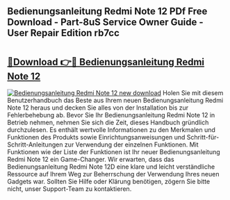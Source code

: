 ## Bedienungsanleitung Redmi Note 12 PDf Free Download - Part-8uS Service Owner Guide - User Repair Edition rb7cc

# <h2><a href="http://df4v5p.blite.top/?on=Bedienungsanleitung+Redmi+Note+12">🔗Download 👉🔴 Bedienungsanleitung Redmi Note 12</a></h2>

[![Bedienungsanleitung Redmi Note 12 new download](https://i.imgur.com/lujVjoI.png)](http://df4v5p.blite.top/?on=Bedienungsanleitung+Redmi+Note+12)
Holen Sie mit diesem Benutzerhandbuch das Beste aus Ihrem neuen Bedienungsanleitung Redmi Note 12 heraus und decken Sie alles von der Installation bis zur Fehlerbehebung ab. Bevor Sie Ihr Bedienungsanleitung Redmi Note 12 in Betrieb nehmen, nehmen Sie sich die Zeit, dieses Handbuch gründlich durchzulesen. Es enthält wertvolle Informationen zu den Merkmalen und Funktionen des Produkts sowie Einrichtungsanweisungen und Schritt-für-Schritt-Anleitungen zur Verwendung der einzelnen Funktionen. Mit Funktionen wie der Liste der Funktionen ist Ihr neuer Bedienungsanleitung Redmi Note 12 ein Game-Changer. Wir erwarten, dass das Bedienungsanleitung Redmi Note 12D eine klare und leicht verständliche Ressource auf Ihrem Weg zur Beherrschung der Verwendung Ihres neuen Gadgets war. Sollten Sie Hilfe oder Klärung benötigen, zögern Sie bitte nicht, unser Support-Team zu kontaktieren.
